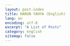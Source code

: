 ```yaml
---
layout: post-index
title: HARUN YAHYA (English)
lang: en
encoding: utf-8
excerpt: "A List of Posts"
category: english
sitemap: false
---
```

